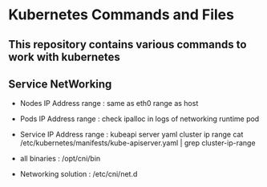 # Kubernetes Commands and Files

## This repository contains various commands to work with kubernetes

## Service NetWorking

- Nodes IP Address range : same as eth0 range as host

- Pods IP Address range : check ipalloc in logs of networking runtime pod

- Service IP Address range : kubeapi server yaml cluster ip range
cat /etc/kubernetes/manifests/kube-apiserver.yaml | grep cluster-ip-range

- all binaries : /opt/cni/bin

- Networking solution : /etc/cni/net.d
